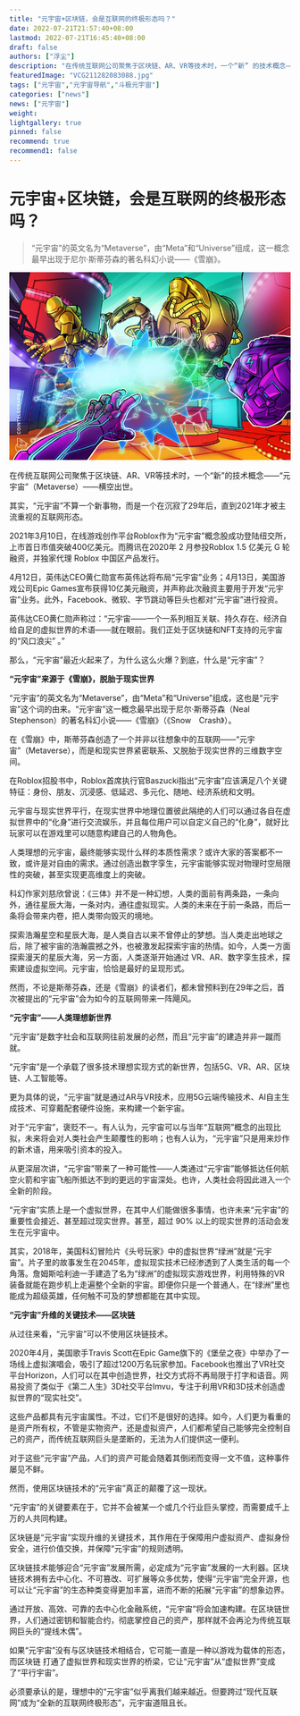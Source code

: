 ```yaml
---
title: "元宇宙+区块链，会是互联网的终极形态吗？"
date: 2022-07-21T21:57:40+08:00
lastmod: 2022-07-21T16:45:40+08:00
draft: false
authors: ["浮尘"]
description: "在传统互联网公司聚焦于区块链、AR、VR等技术时，一个“新” 的技术概念——“元宇宙”（Metaverse）——横空出世。"
featuredImage: "VCG211282083088.jpg"
tags: ["元宇宙","元宇宙导航","斗极元宇宙"]
categories: ["news"]
news: ["元宇宙"]
weight: 
lightgallery: true
pinned: false
recommend: true
recommend1: false
---
```


# 元宇宙+区块链，会是互联网的终极形态吗？

> “元宇宙”的英文名为“Metaverse”，由“Meta”和“Universe”组成，这一概念最早出现于尼尔·斯蒂芬森的著名科幻小说——《雪崩》。

![1](68461316348.jpg)

在传统互联网公司聚焦于区块链、AR、VR等技术时，一个“新”的技术概念——“元宇宙”（Metaverse）——横空出世。

其实，“元宇宙”不算一个新事物，而是一个在沉寂了29年后，直到2021年才被主流重视的互联网形态。

2021年3月10日，在线游戏创作平台Roblox作为“元宇宙”概念股成功登陆纽交所，上市首日市值突破400亿美元。而腾讯在2020年 2 月参投Roblox 1.5 亿美元 G 轮融资，并独家代理 Roblox 中国区产品发行。

4月12日，英伟达CEO黄仁勋宣布英伟达将布局“元宇宙”业务；4月13日，美国游戏公司Epic Games宣布获得10亿美元融资，并声称此次融资主要用于开发“元宇宙”业务。此外，Facebook、微软、字节跳动等巨头也都对“元宇宙”进行投资。

英伟达CEO黄仁勋声称过：“元宇宙——一个一系列相互关联、持久存在、经济自给自足的虚拟世界的术语——就在眼前。我们正处于区块链和NFT支持的元宇宙的“风口浪尖” 。”

那么，“元宇宙”最近火起来了，为什么这么火爆？到底，什么是“元宇宙”？

**“元宇宙”来源于《雪崩》，脱胎于现实世界**

“元宇宙”的英文名为“Metaverse”，由“Meta”和“Universe”组成，这也是“元宇宙”这个词的由来。“元宇宙”这一概念最早出现于尼尔·斯蒂芬森（Neal　Stephenson）的著名科幻小说——《雪崩》（《Snow　Crash》）。

在《雪崩》中，斯蒂芬森创造了一个并非以往想象中的互联网——“元宇宙”（Metaverse），而是和现实世界紧密联系、又脱胎于现实世界的三维数字空间。

在Roblox招股书中，Roblox首席执行官Baszucki指出“元宇宙”应该满足八个关键特征：身份、朋友、沉浸感、低延迟、多元化、随地、经济系统和文明。

元宇宙与现实世界平行，在现实世界中地理位置彼此隔绝的人们可以通过各自在虚拟世界中的“化身”进行交流娱乐，并且每位用户可以自定义自己的“化身”，就好比玩家可以在游戏里可以随意构建自己的人物角色。

人类理想的元宇宙，最终能够实现什么样的本质性需求？或许大家的答案都不一致，或许是对自由的需求。通过创造出数字孪生，元宇宙能够实现对物理时空局限性的突破，甚至实现更高维度上的突破。

科幻作家刘慈欣曾说：《三体》并不是一种幻想，人类的面前有两条路，一条向外，通往星辰大海，一条对内，通往虚拟现实。人类的未来在于前一条路，而后一条将会带来内卷，把人类带向毁灭的境地。

探索浩瀚星空和星辰大海，是人类自古以来不曾停止的梦想。当人类走出地球之后，除了被宇宙的浩瀚震撼之外，也被激发起探索宇宙的热情。如今，人类一方面探索漫天的星辰大海，另一方面，人类逐渐开始通过 VR、AR、数字孪生技术，探索建设虚拟空间。元宇宙，恰恰是最好的呈现形式。

然而，不论是斯蒂芬森，还是《雪崩》的读者们，都未曾预料到在29年之后，首次被提出的“元宇宙”会为如今的互联网带来一阵飓风。

**“元宇宙”——人类理想新世界**

“元宇宙”是数字社会和互联网往前发展的必然，而且“元宇宙”的建造并非一蹴而就。

“元宇宙”是一个承载了很多技术理想实现方式的新世界，包括5G、VR、AR、区块链、人工智能等。

更为具体的说，“元宇宙”就是通过AR与VR技术，应用5G云端传输技术、AI自主生成技术、可穿戴配套硬件设施，来构建一个新宇宙。

对于“元宇宙”，褒贬不一。有人认为，元宇宙可以与当年“互联网”概念的出现比拟，未来将会对人类社会产生颠覆性的影响；也有人认为，“元宇宙”只是用来炒作的新术语，用来吸引资本的投入。

从更深层次讲，“元宇宙”带来了一种可能性——人类通过“元宇宙”能够抵达任何航空火箭和宇宙飞船所抵达不到的更远的宇宙深处。也许，人类社会将因此进入一个全新的阶段。

“元宇宙”实质上是一个虚拟世界，在其中人们能做很多事情，也许未来“元宇宙”的重要性会接近、甚至超过现实世界。甚至，超过 90% 以上的现实世界的活动会发生在元宇宙中。

其实，2018年，美国科幻冒险片《头号玩家》中的虚拟世界“绿洲”就是“元宇宙”。片子里的故事发生在2045年，虚拟现实技术已经渗透到了人类生活的每一个角落。詹姆斯哈利迪一手建造了名为“绿洲”的虚拟现实游戏世界，利用特殊的VR装备就能在跑步机上走遍整个全新的宇宙。即便你只是一个普通人，在“绿洲”里也能成为超级英雄，任何触不可及的梦想都能在其中实现。

**“元宇宙”升维的关键技术——区块链**

从过往来看，“元宇宙”可以不使用区块链技术。

2020年4月，美国歌手Travis Scott在Epic Game旗下的《堡垒之夜》中举办了一场线上虚拟演唱会，吸引了超过1200万名玩家参加。Facebook也推出了VR社交平台Horizon，人们可以在其中创造世界，社交方式将不再局限于打字和语音。网易投资了类似于《第二人生》3D社交平台Imvu，专注于利用VR和3D技术创造虚拟世界的“现实社交”。

这些产品都具有元宇宙属性。不过，它们不是很好的选择。如今，人们更为看重的是资产所有权，不管是实物资产，还是虚拟资产，人们都希望自己能够完全控制自己的资产，而传统互联网巨头是垄断的，无法为人们提供这一便利。

对于这些“元宇宙”产品，人们的资产可能会随着其倒闭而变得一文不值，这种事件屡见不鲜。

然而，使用区块链技术的“元宇宙”真正的颠覆了这一现状。

“元宇宙”的关键要素在于，它并不会被某一个或几个行业巨头掌控，而需要成千上万的人共同构建。

区块链是“元宇宙”实现升维的关键技术，其作用在于保障用户虚拟资产、虚拟身份安全，进行价值交换，并保障“元宇宙”的规则透明。

区块链技术能够迎合“元宇宙”发展所需，必定成为“元宇宙”发展的一大利器。区块链技术拥有去中心化、不可篡改、可扩展等众多优势，使得“元宇宙”完全开源，也可以让“元宇宙”的生态种类变得更加丰富，进而不断的拓展“元宇宙”的想象边界。

通过开放、高效、可靠的去中心化金融系统，“元宇宙”将会加速构建。在区块链世界，人们通过密钥和智能合约，彻底掌控自己的资产，那样就不会再沦为传统互联网巨头的“提线木偶”。

如果“元宇宙”没有与区块链技术相结合，它可能一直是一种以游戏为载体的形态，而区块链 打通了虚拟世界和现实世界的桥梁，它让“元宇宙”从“虚拟世界”变成了“平行宇宙”。

必须要承认的是，理想中的“元宇宙”似乎离我们越来越近。但要跨过“现代互联网”成为“全新的互联网终极形态”，元宇宙道阻且长。


